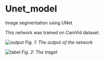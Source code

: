 # Unet_model
Image segmentation using UNet

This network was trained on CamVid dataset.

![output](https://user-images.githubusercontent.com/37100753/95426094-98054980-0902-11eb-8af8-d9bb3d1c1c76.png)
*Fig. 1: The output of the network*

![label](https://user-images.githubusercontent.com/37100753/95426018-7a37e480-0902-11eb-9b51-def6bad0ec10.png)
*Fig. 2: The traget*

